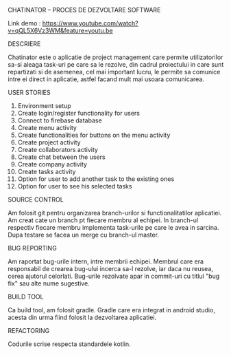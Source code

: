 CHATINATOR – PROCES DE DEZVOLTARE SOFTWARE

Link demo : https://www.youtube.com/watch?v=qQL5X6Vz3WM&feature=youtu.be

DESCRIERE

Chatinator este o aplicatie de project management care permite utilizatorilor sa-si aleaga task-uri pe care sa le rezolve, din cadrul proiectului in care sunt repartizati si de asemenea, cel mai important lucru, le permite sa comunice intre ei direct in aplicatie, astfel facand mult mai usoara comunicarea.


USER STORIES

1. Environment setup
2. Create login/register functionality for users
3. Connect to firebase database
4. Create menu activity
5. Create functionalities for buttons on the menu activity
6. Create project activity
7. Create collaborators activity
8. Create chat between the users
9. Create company activity
10. Create tasks activity
11. Option for user to add another task to the existing ones
12. Option for user to see his selected tasks

SOURCE CONTROL

Am folosit git pentru organizarea branch-urilor si functionalitatilor aplicatiei.
Am creat cate un branch pt fiecare membru al echipei.
In branch-ul respectiv fiecare membru implementa task-urile pe care le avea in sarcina.
Dupa testare se facea un merge cu branch-ul master.

BUG REPORTING

Am raportat bug-urile intern, intre membrii echipei.
Membrul care era responsabil de crearea bug-ului incerca sa-l rezolve, iar daca nu reusea, cerea ajutorul celorlati.
Bug-urile rezolvate apar in commit-uri cu titlul "bug fix" sau alte nume sugestive.

BUILD TOOL

Ca build tool, am folosit gradle.
Gradle care era integrat in android studio, acesta din urma fiind folosit la dezvoltarea aplicatiei.

REFACTORING

Codurile scrise respecta standardele kotlin.



